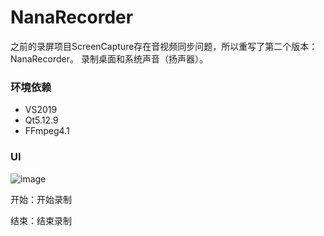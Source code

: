 # NanaRecorder

之前的录屏项目ScreenCapture存在音视频同步问题，所以重写了第二个版本：NanaRecorder。
录制桌面和系统声音（扬声器）。

### 环境依赖

- VS2019
- Qt5.12.9 
- FFmpeg4.1

### UI
![image](https://user-images.githubusercontent.com/19988547/183002906-ab068a9a-ec36-469f-a933-7fdbd5c759bf.png)
  
  开始：开始录制
  
  结束：结束录制
